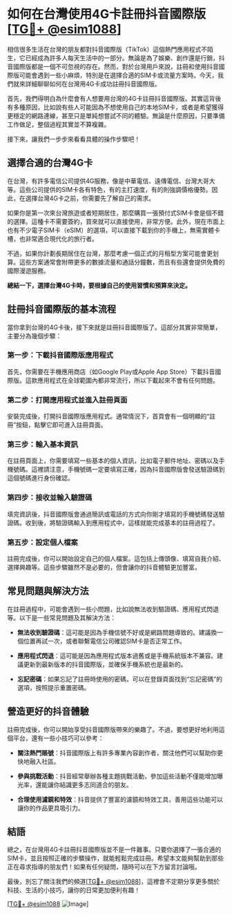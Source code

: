 # 如何在台灣使用4G卡註冊抖音國際版[[TG💪+ @esim1088](https://t.me/s/esim1088)]

相信很多生活在台灣的朋友都對抖音國際版（TikTok）這個熱門應用程式不陌生，它已經成為許多人每天生活中的一部分。無論是為了娛樂、創作還是行銷，抖音國際版都是一個不可忽視的存在。然而，對於台灣用戶來說，註冊和使用抖音國際版可能會遇到一些小麻煩，特別是在選擇合適的SIM卡或流量方案時。今天，我們就來詳細聊聊如何在台灣用4G卡成功註冊抖音國際版。

首先，我們得明白為什麼會有人想要用台灣的4G卡註冊抖音國際版。其實這背後有多種原因，比如說有些人可能因為不想使用自己的本地SIM卡，或者是希望獲得更穩定的網路連線，甚至只是單純想嘗試不同的體驗。無論是什麼原因，只要準備工作做足，整個過程其實並不算複雜。

接下來，讓我們一步步來看看具體的操作步驟吧！

## 選擇合適的台灣4G卡

在台灣，有許多電信公司提供4G服務，像是中華電信、遠傳電信、台灣大哥大等。這些公司提供的SIM卡各有特色，有的主打速度，有的則強調價格優勢。因此，在選擇台灣4G卡之前，你需要先了解自己的需求。

如果你是第一次來台灣旅遊或者短期居住，那麼購買一張預付式SIM卡會是個不錯的選擇。這種卡不需要簽約，買來就可以直接使用，非常方便。此外，現在市面上也有不少電子SIM卡（eSIM）的選項，可以直接下載到你的手機上，無需實體卡槽，也非常適合現代化的旅行者。

不過，如果你計劃長期居住在台灣，那麼考慮一個正式的月租型方案可能會更划算。這些方案通常會附帶更多的數據流量和通話分鐘數，而且有些還會提供免費的國際漫遊服務。

**總結一下，選擇台灣4G卡時，要根據自己的使用習慣和預算來決定。**

## 註冊抖音國際版的基本流程

當你拿到台灣的4G卡後，接下來就是註冊抖音國際版了。這部分其實非常簡單，主要分為幾個步驟：

### 第一步：下載抖音國際版應用程式

首先，你需要在手機應用商店（如Google Play或Apple App Store）下載抖音國際版。這款應用程式在全球範圍內都非常流行，所以下載起來不會有任何問題。

### 第二步：打開應用程式並進入註冊頁面

安裝完成後，打開抖音國際版應用程式。通常情況下，首頁會有一個明顯的“註冊”按鈕，點擊它即可進入註冊頁面。

### 第三步：輸入基本資訊

在註冊頁面上，你需要填寫一些基本的個人資訊，比如電子郵件地址、密碼以及手機號碼。這裡請注意，手機號碼一定要填寫正確，因為抖音國際版會發送驗證碼到這個號碼進行身份確認。

### 第四步：接收並輸入驗證碼

填完資訊後，抖音國際版會通過簡訊或電話的方式向你剛才填寫的手機號碼發送驗證碼。收到後，將驗證碼輸入到應用程式中，這樣就能完成基本的註冊過程了。

### 第五步：設定個人檔案

註冊完成後，你可以開始設定自己的個人檔案。這包括上傳頭像、填寫自我介紹、選擇興趣等。這些步驟雖然不是必要的，但會讓你的抖音體驗更加豐富。

## 常見問題與解決方法

在註冊過程中，可能會遇到一些小問題，比如說無法收到驗證碼、應用程式閃退等。以下是一些常見問題及其解決方法：

- **無法收到驗證碼**：這可能是因為手機信號不好或是網路問題導致的。建議換一個位置再試一次，或者聯繫電信公司確認SIM卡是否正常工作。
  
- **應用程式閃退**：這可能是因為應用程式版本過舊或是手機系統版本不兼容。建議更新到最新版本的抖音國際版，並確保手機系統也是最新的。

- **忘記密碼**：如果忘記了註冊時使用的密碼，可以在登錄頁面找到“忘記密碼”的選項，按照提示重置密碼。

## 營造更好的抖音體驗

註冊完成後，你可以開始享受抖音國際版帶來的樂趣了。不過，要想更好地利用這個平台，還有一些小技巧可以參考：

- **關注熱門賬號**：抖音國際版上有許多專業內容創作者，關注他們可以幫助你更快地融入社區。
  
- **參與挑戰活動**：抖音經常舉辦各種主題挑戰活動，參加這些活動不僅能增加曝光率，還能讓你結識更多志同道合的朋友。

- **合理使用濾鏡和特效**：抖音提供了豐富的濾鏡和特效工具，善用這些功能可以讓你的作品更具吸引力。

## 結語

總之，在台灣用4G卡註冊抖音國際版並不是一件難事。只要你選擇了一張合適的SIM卡，並且按照正確的步驟操作，就能輕鬆完成註冊。希望本文能夠幫助到那些正在尋求指導的朋友們！如果有任何疑問，隨時可以在下方留言討論哦。

最後，別忘了關注我們的頻道[[TG💪+ @esim1088](https://t.me/s/esim1088)]，這裡會不定期分享更多關於科技、生活的小技巧，讓你的日常更加便利有趣！

[[TG💪+ @esim1088](https://t.me/s/esim1088) ![Image](https://i.postimg.cc/4NQfJmqS/Snipaste-2025-05-13-00-14-12.png)]